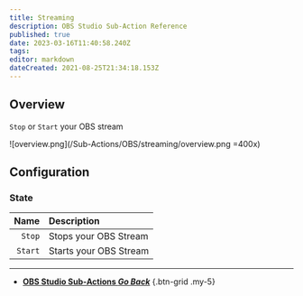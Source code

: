 ```yaml
---
title: Streaming
description: OBS Studio Sub-Action Reference
published: true
date: 2023-03-16T11:40:58.240Z
tags: 
editor: markdown
dateCreated: 2021-08-25T21:34:18.153Z
---
```


## Overview
`Stop` or `Start` your OBS stream

![overview.png](/Sub-Actions/OBS/streaming/overview.png =400x)

## Configuration
### State
Name | Description
----:|:------------
`Stop` | Stops your OBS Stream
`Start` | Starts your OBS Stream

---

- [<i class="mdi mdi-chevron-left"></i> **OBS Studio Sub-Actions *Go Back***](/Sub-Actions/OBS)
{.btn-grid .my-5}